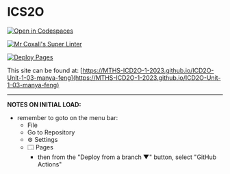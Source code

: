 # ICS2O

[![Open in Codespaces](https://classroom.github.com/assets/launch-codespace-7f7980b617ed060a017424585567c406b6ee15c891e84e1186181d67ecf80aa0.svg)](https://classroom.github.com/open-in-codespaces?assignment_repo_id=13884631)

[![Mr Coxall's Super Linter](https://github.com/MTHS-ICD2O-1-2023/ICD2O-Unit-1-03-manya-feng/workflows/Mr%20Coxall's%20Super%20Linter/badge.svg)](https://github.com/MTHS-ICD2O-1-2023/ICD2O-Unit-1-03-manya-feng/actions)

[![Deploy Pages](https://github.com/MTHS-ICD2O-1-2023/ICD2O-Unit-1-03-manya-feng/workflows/Deploy%20Pages/badge.svg)](https://github.com/MTHS-ICD2O-1-2023/ICD2O-Unit-1-03-manya-feng/actions)

This site can be found at: [https://MTHS-ICD2O-1-2023.github.io/ICD2O-Unit-1-03-manya-feng](https://MTHS-ICD2O-1-2023.github.io/ICD2O-Unit-1-03-manya-feng)

---

**NOTES ON INITIAL LOAD:**
- remember to goto on the menu bar:
  - File
  - Go to Repository
  - ⚙ Settings
  - 🗔 Pages
    - then from the "Deploy from a branch ▼" button, select "GitHub Actions"

